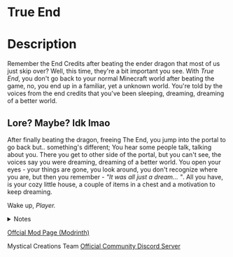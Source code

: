 # True End

# Description
Remember the End Credits after beating the ender dragon that most of us just skip over? Well, this time, they're a bit important you see.
With *True End*, you don't go back to your normal Minecraft world after beating the game, no, you end up in a familiar, yet a unknown world. You're told by the voices from the end credits that you've been sleeping, dreaming, dreaming of a better world.

## Lore? Maybe? Idk lmao
After finally beating the dragon, freeing The End, you jump into the portal to go back but.. something's different;
You hear some people talk, talking about you.
There you get to other side of the portal, but you can't see, the voices say you were dreaming, dreaming of a better world.
You open your eyes - your things are gone, you look around, you don't recognize where you are, but then you remember - *"It was all just a dream... "*.
All you have, is your cozy little house, a couple of items in a chest and a motivation to keep dreaming.


Wake up, *Player.*

<details>
<summary>Notes</summary>
Inventory can/can't be disabled with gamerule "clearDreamItems", it's set to true by default, you can disable it by setting it to false.
</details>

[Offcial Mod Page (Modrinth)](https://modrinth.com/mod/true_end)

Mystical Creations Team [Official Community Discord Server](https://discord.gg/7D7CpcvgcA)
